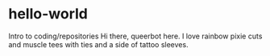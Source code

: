 # hello-world
Intro to coding/repositories
Hi there, queerbot here. I love rainbow pixie cuts and muscle tees with ties and a side of tattoo sleeves. 
